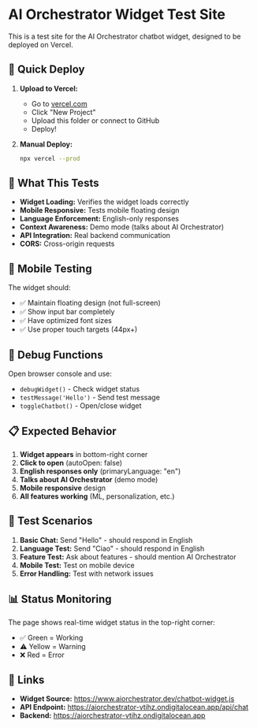 # AI Orchestrator Widget Test Site

This is a test site for the AI Orchestrator chatbot widget, designed to be deployed on Vercel.

## 🚀 Quick Deploy

1. **Upload to Vercel:**
   - Go to [vercel.com](https://vercel.com)
   - Click "New Project"
   - Upload this folder or connect to GitHub
   - Deploy!

2. **Manual Deploy:**
   ```bash
   npx vercel --prod
   ```

## 🧪 What This Tests

- **Widget Loading:** Verifies the widget loads correctly
- **Mobile Responsive:** Tests mobile floating design
- **Language Enforcement:** English-only responses
- **Context Awareness:** Demo mode (talks about AI Orchestrator)
- **API Integration:** Real backend communication
- **CORS:** Cross-origin requests

## 📱 Mobile Testing

The widget should:
- ✅ Maintain floating design (not full-screen)
- ✅ Show input bar completely
- ✅ Have optimized font sizes
- ✅ Use proper touch targets (44px+)

## 🔧 Debug Functions

Open browser console and use:
- `debugWidget()` - Check widget status
- `testMessage('Hello')` - Send test message
- `toggleChatbot()` - Open/close widget

## 📋 Expected Behavior

1. **Widget appears** in bottom-right corner
2. **Click to open** (autoOpen: false)
3. **English responses only** (primaryLanguage: "en")
4. **Talks about AI Orchestrator** (demo mode)
5. **Mobile responsive** design
6. **All features working** (ML, personalization, etc.)

## 🎯 Test Scenarios

1. **Basic Chat:** Send "Hello" - should respond in English
2. **Language Test:** Send "Ciao" - should respond in English
3. **Feature Test:** Ask about features - should mention AI Orchestrator
4. **Mobile Test:** Test on mobile device
5. **Error Handling:** Test with network issues

## 📊 Status Monitoring

The page shows real-time widget status in the top-right corner:
- ✅ Green = Working
- ⚠️ Yellow = Warning
- ❌ Red = Error

## 🔗 Links

- **Widget Source:** https://www.aiorchestrator.dev/chatbot-widget.js
- **API Endpoint:** https://aiorchestrator-vtihz.ondigitalocean.app/api/chat
- **Backend:** https://aiorchestrator-vtihz.ondigitalocean.app
